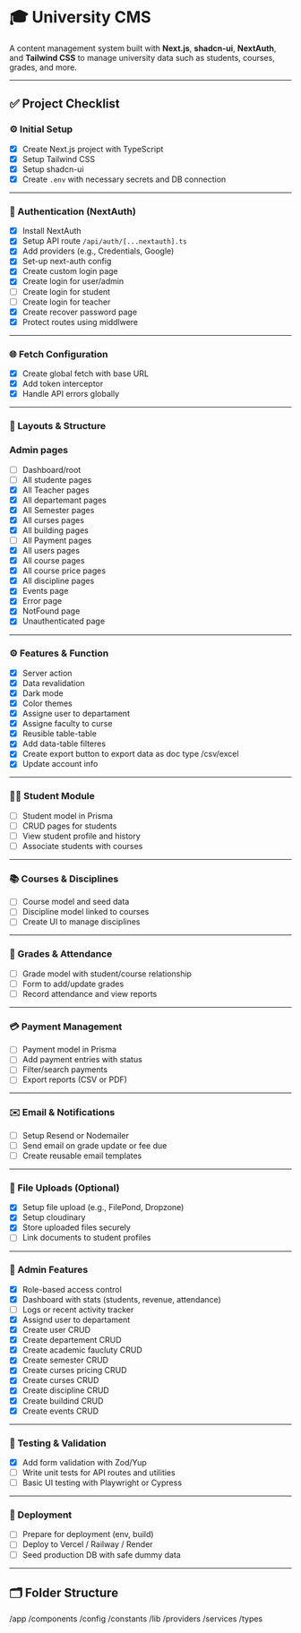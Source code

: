 # 🎓 University CMS

A content management system built with **Next.js**, **shadcn-ui**, **NextAuth**, and **Tailwind CSS** to manage university data such as students, courses, grades, and more.

---

## ✅ Project Checklist

### ⚙️ Initial Setup

- [x] Create Next.js project with TypeScript
- [x] Setup Tailwind CSS
- [x] Setup shadcn-ui
- [x] Create `.env` with necessary secrets and DB connection

---

### 🔐 Authentication (NextAuth)

- [x] Install NextAuth
- [x] Setup API route `/api/auth/[...nextauth].ts`
- [x] Add providers (e.g., Credentials, Google)
- [x] Set-up next-auth config
- [x] Create custom login page
- [x] Create login for user/admin
- [ ] Create login for student
- [ ] Create login for teacher
- [x] Create recover password page
- [x] Protect routes using middlwere

---

### 🌐 Fetch Configuration

- [x] Create global fetch with base URL
- [x] Add token interceptor
- [x] Handle API errors globally

---

### 🧩 Layouts & Structure

### Admin pages

- [ ] Dashboard/root
- [ ] All studente pages
- [x] All Teacher pages
- [x] All departemant pages
- [x] All Semester pages
- [x] All curses pages
- [x] All building pages
- [ ] All Payment pages
- [x] All users pages
- [x] All course pages
- [x] All course price pages
- [x] All discipline pages
- [x] Events page
- [x] Error page
- [x] NotFound page
- [x] Unauthenticated page

---

### ⚙️ Features & Function

- [x] Server action
- [x] Data revalidation
- [x] Dark mode
- [x] Color themes
- [x] Assigne user to departament
- [x] Assigne faculty to curse
- [x] Reusible table-table
- [x] Add data-table filteres
- [x] Create export button to export data as doc type /csv/excel
- [x] Update account info

---

### 🧑‍🎓 Student Module

- [ ] Student model in Prisma
- [ ] CRUD pages for students
- [ ] View student profile and history
- [ ] Associate students with courses

---

### 📚 Courses & Disciplines

- [ ] Course model and seed data
- [ ] Discipline model linked to courses
- [ ] Create UI to manage disciplines

---

### 🧾 Grades & Attendance

- [ ] Grade model with student/course relationship
- [ ] Form to add/update grades
- [ ] Record attendance and view reports

---

### 💳 Payment Management

- [ ] Payment model in Prisma
- [ ] Add payment entries with status
- [ ] Filter/search payments
- [ ] Export reports (CSV or PDF)

---

### ✉️ Email & Notifications

- [ ] Setup Resend or Nodemailer
- [ ] Send email on grade update or fee due
- [ ] Create reusable email templates

---

### 📁 File Uploads (Optional)

- [x] Setup file upload (e.g., FilePond, Dropzone)
- [x] Setup cloudinary
- [x] Store uploaded files securely
- [ ] Link documents to student profiles

---

### 🧠 Admin Features

- [x] Role-based access control
- [x] Dashboard with stats (students, revenue, attendance)
- [ ] Logs or recent activity tracker
- [x] Assignd user to departament
- [x] Create user CRUD
- [x] Create departement CRUD
- [x] Create academic faucluty CRUD
- [x] Create semester CRUD
- [x] Create curses pricing CRUD
- [x] Create curses CRUD
- [x] Create discipline CRUD
- [x] Create buildind CRUD
- [x] Create events CRUD

---

### 🧪 Testing & Validation

- [x] Add form validation with Zod/Yup
- [ ] Write unit tests for API routes and utilities
- [ ] Basic UI testing with Playwright or Cypress

---

### 🚀 Deployment

- [ ] Prepare for deployment (env, build)
- [ ] Deploy to Vercel / Railway / Render
- [ ] Seed production DB with safe dummy data

---

## 🗂 Folder Structure

/app
/components
/config
/constants
/lib
/providers
/services
/types
